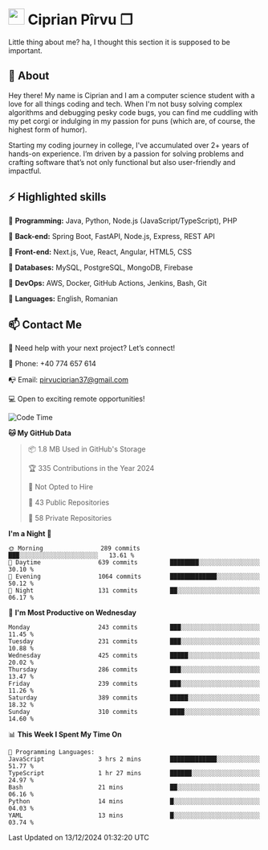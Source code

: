 # <img height="32px" src="https://user-images.githubusercontent.com/74038190/216122041-518ac897-8d92-4c6b-9b3f-ca01dcaf38ee.png"> Ciprian Pîrvu ❐ </h1>

Little thing about me? ha, I thought this section it is supposed to be important.

## 🧐 About

Hey there! My name is Ciprian and I am a computer science student with a love for all things coding and tech. When I'm not busy solving complex algorithms and debugging pesky code bugs, you can find me cuddling with my pet corgi or indulging in my passion for puns (which are, of course, the highest form of humor).

Starting my coding journey in college, I've accumulated over 2+ years of hands-on experience. I’m driven by a passion for solving problems and crafting software that’s not only functional but also user-friendly and impactful.


## ⚡ Highlighted skills

🎯 **Programming:** Java, Python, Node.js (JavaScript/TypeScript), PHP

🎯 **Back-end:** Spring Boot, FastAPI, Node.js, Express, REST API

🎯 **Front-end:** Next.js, Vue, React, Angular, HTML5, CSS

🎯 **Databases:** MySQL, PostgreSQL, MongoDB, Firebase

🎯 **DevOps:** AWS, Docker, GitHub Actions, Jenkins, Bash, Git

🎯 **Languages:** English, Romanian



## 📫 Contact Me

🤝 Need help with your next project? Let’s connect!

📱 Phone: +40 774 657 614

📭 Email: pirvuciprian37@gmail.com


💻 Open to exciting remote opportunities!

<!--START_SECTION:waka-->
![Code Time](http://img.shields.io/badge/Code%20Time-2%2C244%20hrs%2037%20mins-blue)

**🐱 My GitHub Data** 

> 📦 1.8 MB Used in GitHub's Storage 
 > 
> 🏆 335 Contributions in the Year 2024
 > 
> 🚫 Not Opted to Hire
 > 
> 📜 43 Public Repositories 
 > 
> 🔑 58 Private Repositories 
 > 
**I'm a Night 🦉** 

```text
🌞 Morning                289 commits         ███░░░░░░░░░░░░░░░░░░░░░░   13.61 % 
🌆 Daytime                639 commits         ████████░░░░░░░░░░░░░░░░░   30.10 % 
🌃 Evening                1064 commits        █████████████░░░░░░░░░░░░   50.12 % 
🌙 Night                  131 commits         ██░░░░░░░░░░░░░░░░░░░░░░░   06.17 % 
```
📅 **I'm Most Productive on Wednesday** 

```text
Monday                   243 commits         ███░░░░░░░░░░░░░░░░░░░░░░   11.45 % 
Tuesday                  231 commits         ███░░░░░░░░░░░░░░░░░░░░░░   10.88 % 
Wednesday                425 commits         █████░░░░░░░░░░░░░░░░░░░░   20.02 % 
Thursday                 286 commits         ███░░░░░░░░░░░░░░░░░░░░░░   13.47 % 
Friday                   239 commits         ███░░░░░░░░░░░░░░░░░░░░░░   11.26 % 
Saturday                 389 commits         █████░░░░░░░░░░░░░░░░░░░░   18.32 % 
Sunday                   310 commits         ████░░░░░░░░░░░░░░░░░░░░░   14.60 % 
```


📊 **This Week I Spent My Time On** 

```text
💬 Programming Languages: 
JavaScript               3 hrs 2 mins        █████████████░░░░░░░░░░░░   51.77 % 
TypeScript               1 hr 27 mins        ██████░░░░░░░░░░░░░░░░░░░   24.97 % 
Bash                     21 mins             ██░░░░░░░░░░░░░░░░░░░░░░░   06.16 % 
Python                   14 mins             █░░░░░░░░░░░░░░░░░░░░░░░░   04.03 % 
YAML                     13 mins             █░░░░░░░░░░░░░░░░░░░░░░░░   03.74 % 
```


 Last Updated on 13/12/2024 01:32:20 UTC
<!--END_SECTION:waka-->

